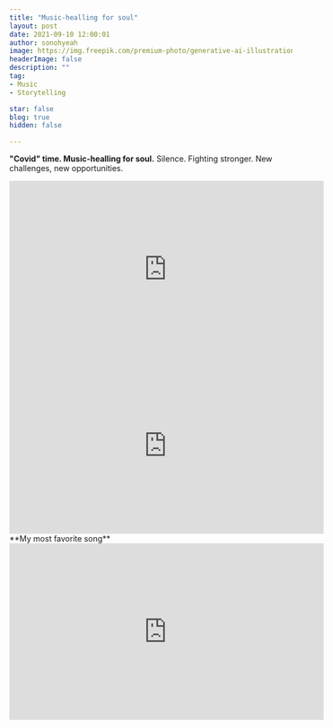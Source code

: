 ```yaml
---
title: "Music-healling for soul"
layout: post
date: 2021-09-10 12:00:01
author: sonohyeah
image: https://img.freepik.com/premium-photo/generative-ai-illustration-music-notes-flowing-from-wireless-headphones-against-city-street-clouds_501669-25375.jpg
headerImage: false
description: ""
tag:
- Music
- Storytelling

star: false
blog: true
hidden: false

---
```


**"Covid" time. Music-healling for soul.**
Silence. Fighting stronger. New challenges, new opportunities.

<iframe width="560" height="315" style="text-align:center" src="https://www.youtube.com/embed/7IRIP-hSfJ0?controls=0" title="YouTube video player" frameborder="0" allow="accelerometer; autoplay; clipboard-write; encrypted-media; gyroscope; picture-in-picture" allowfullscreen></iframe>

<iframe width="560" height="315" style="text-align:center" src="https://www.youtube.com/embed/SX_ViT4Ra7k?controls=0" title="YouTube video player" frameborder="0" allow="accelerometer; autoplay; clipboard-write; encrypted-media; gyroscope; picture-in-picture" allowfullscreen></iframe>

<br>
**My most favorite song**

<iframe width="560" height="315" style="text-align:center" src="https://www.youtube.com/embed/k4V3Mo61fJM?controls=0" title="YouTube video player" frameborder="0" allow="accelerometer; autoplay; clipboard-write; encrypted-media; gyroscope; picture-in-picture" allowfullscreen></iframe>